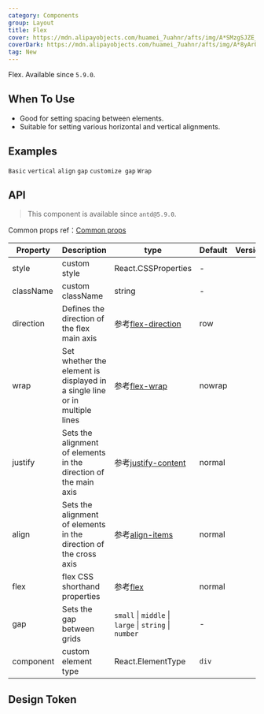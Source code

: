 ```yaml
---
category: Components
group: Layout
title: Flex
cover: https://mdn.alipayobjects.com/huamei_7uahnr/afts/img/A*SMzgSJZE_AwAAAAAAAAAAAAADrJ8AQ/original
coverDark: https://mdn.alipayobjects.com/huamei_7uahnr/afts/img/A*8yArQ43EGccAAAAAAAAAAAAADrJ8AQ/original
tag: New
---
```


Flex. Available since `5.9.0`.

## When To Use

- Good for setting spacing between elements.
- Suitable for setting various horizontal and vertical alignments.

## Examples

<!-- prettier-ignore -->
<code src="./demo/basic.tsx">Basic</code>
<code src="./demo/vertical.tsx">vertical</code>
<code src="./demo/align.tsx">align</code>
<code src="./demo/gap.tsx">gap</code>
<code src="./demo/gap-customize.tsx">customize gap</code>
<code src="./demo/wrap.tsx">Wrap</code>

## API

> This component is available since `antd@5.9.0`.

Common props ref：[Common props](/docs/react/common-props)

| Property | Description | type | Default | Version |
| --- | --- | --- | --- | --- |
| style | custom style | React.CSSProperties | - |  |
| className | custom className | string | - |  |
| direction | Defines the direction of the flex main axis | 参考[flex-direction](https://developer.mozilla.org/en-US/docs/Web/CSS/flex-direction) | row |  |
| wrap | Set whether the element is displayed in a single line or in multiple lines | 参考[flex-wrap](https://developer.mozilla.org/en-US/docs/Web/CSS/flex-wrap) | nowrap |  |
| justify | Sets the alignment of elements in the direction of the main axis | 参考[justify-content](https://developer.mozilla.org/en-US/docs/Web/CSS/justify-content) | normal |  |
| align | Sets the alignment of elements in the direction of the cross axis | 参考[align-items](https://developer.mozilla.org/en-US/docs/Web/CSS/align-items) | normal |  |
| flex | flex CSS shorthand properties | 参考[flex](https://developer.mozilla.org/en-US/docs/Web/CSS/flex) | normal |  |
| gap | Sets the gap between grids | `small` \| `middle` \| `large` \| `string` \| `number` | - |  |
| component | custom element type | React.ElementType | `div` |  |

## Design Token

<ComponentTokenTable component="Flex"></ComponentTokenTable>
